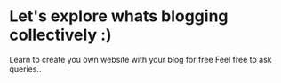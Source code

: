 # Let's explore whats blogging collectively :)
Learn to create you own website with your blog for free
Feel free to ask queries..
